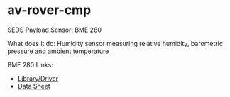 # av-rover-cmp

SEDS Payload Sensor: BME 280

What does it do: Humidity sensor measuring relative humidity, barometric pressure and ambient temperature

BME 280 Links:

<ul>
  <li><a href="https://github.com/adafruit/Adafruit_BME280_Library">Library/Driver</a></li>
  <li><a href="https://cdn-learn.adafruit.com/assets/assets/000/115/588/original/bst-bme280-ds002.pdf?1664822559">Data Sheet</a>
</li>
</ul>
<br/>
